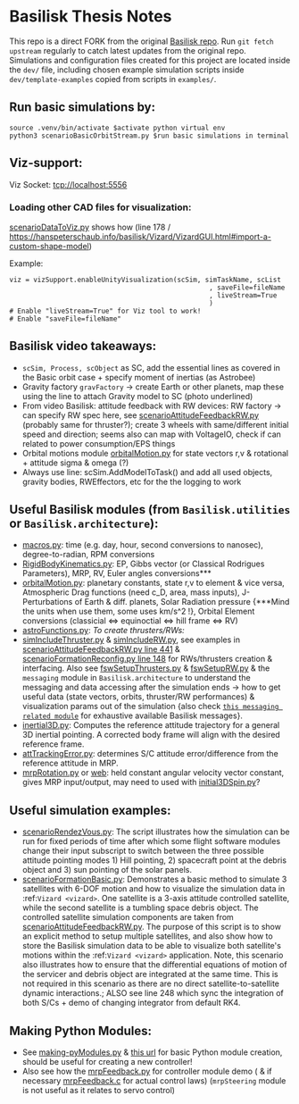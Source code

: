 # Basilisk Thesis Notes
This repo is a direct FORK from the original [Basilisk repo](https://github.com/AVSLab/basilisk). Run `git fetch upstream` regularly to catch latest updates from the original repo. Simulations and configuration files created for this project are located inside the `dev/` file, including chosen example simulation scripts inside `dev/template-examples` copied from scripts in `examples/`.

## Run basic simulations by:
```
source .venv/bin/activate $activate python virtual env
python3 scenarioBasicOrbitStream.py $run basic simulations in terminal 
```

## Viz-support:
Viz Socket: [tcp://localhost:5556](tcp://localhost:5556)

### Loading other CAD files for visualization:
[scenarioDataToViz.py](examples/scenarioDataToViz.py) shows how (line 178 / https://hanspeterschaub.info/basilisk/Vizard/VizardGUI.html#import-a-custom-shape-model)

Example: 
```
viz = vizSupport.enableUnityVisualization(scSim, simTaskName, scList
                                                  , saveFile=fileName
                                                  , liveStream=True
                                                  )
# Enable "liveStream=True" for Viz tool to work!
# Enable "saveFile=fileName"
```

## Basilisk video takeaways:
- `scSim, Process, scObject` as SC, add the essential lines as covered in the Basic orbit case + specify moment of inertias (as Astrobee)
- Gravity factory `gravFactory` -> create Earth or other planets, map these using the line to attach Gravity model to SC (photo underlined)
- From video Basilisk: attitude feedback with RW devices: RW factory -> can specify RW spec here, see [scenarioAttitudeFeedbackRW.py](examples/scenarioAttitudeFeedbackRW.py) (probably same for thruster?); create 3 wheels with same/different initial speed and direction; seems also can map with VoltageIO, check if can related to power consumption/EPS things
- Orbital motions module [orbitalMotion.py](dist3/Basilisk/utilities/orbitalMotion.py) for state vectors r,v & rotational + attitude sigma & omega (?)
- Always use line: scSim.AddModelToTask() and add all used objects, gravity bodies, RWEffectors, etc for the the logging to work


## Useful Basilisk modules (from `Basilisk.utilities` or `Basilisk.architecture`):
- [macros.py](dist3/Basilisk/utilities/macros.py): time (e.g. day, hour, second conversions to nanosec), degree-to-radian, RPM conversions
- [RigidBodyKinematics.py](dist3/Basilisk/utilities/RigidBodyKinematics.py): EP, Gibbs vector (or Classical Rodrigues Parameters), MRP, RV, Euler angles conversions***
- [orbitalMotion.py](dist3/Basilisk/utilities/orbitalMotion.py): planetary constants, state r,v to element & vice versa, Atmospheric Drag functions (need c_D, area, mass inputs), J-Perturbations of Earth & diff. planets, Solar Radiation pressure {***Mind the units when use them, some uses km/s^2 !}, Orbital Element conversions (classicial <=> equinoctial <=> hill frame <=> RV)
- [astroFunctions.py](dist3/Basilisk/utilities/astroFunctions.py): 
*To create thrusters/RWs:*
- [simIncludeThruster.py](dist3/Basilisk/utilities/simIncludeThruster.py) & [simIncludeRW.py](dist3/Basilisk/utilities/simIncludeRW.py), see examples in [scenarioAttitudeFeedbackRW.py line 441](examples/scenarioAttitudeFeedbackRW.py) & [scenarioFormationReconfig.py line 148](examples/scenarioFormationReconfig.py) for RWs/thrusters creation & interfacing. Also see [fswSetupThrusters.py](dist3/Basilisk/utilities/fswSetupThrusters.py) & [fswSetupRW.py](dist3/Basilisk/utilities/fswSetupRW.py) & the `messaging` module in `Basilisk.architecture` to understand the messaging and data accessing after the simulation ends -> how to get useful data (state vectors, orbits, thruster/RW performances) & visualization params out of the simulation {also check [`this messaging related module`](dist3/Basilisk/architecture/messaging/__init__.py) for exhaustive available Basilisk messages}.
- [inertial3D.py](src/fswAlgorithms/attGuidance/inertial3D): Computes the reference attitude trajectory for a general 3D inertial pointing. A corrected body frame will align with the desired reference frame.
- [attTrackingError.py](src/fswAlgorithms/attGuidance/attTrackingError/attTrackingError.c): determines S/C attitude error/difference from the reference attitude in MRP.
- [mrpRotation.py](src/fswAlgorithms/attGuidance/mrpRotation/mrpRotation.c) or [web](https://hanspeterschaub.info/basilisk/Documentation/fswAlgorithms/attGuidance/mrpRotation/mrpRotation.html): held constant angular velocity vector constant, gives MRP input/output, may need to used with [initial3DSpin.py](https://hanspeterschaub.info/basilisk/Documentation/fswAlgorithms/attGuidance/inertial3DSpin/inertial3DSpin.html)?

## Useful simulation examples:
- [scenarioRendezVous.py](dev/template-examples/scenarioRendezVous.py): The script illustrates how the simulation can be run for fixed periods of time after which
some flight software modules change their input subscript to switch between the three possible
attitude pointing modes 1) Hill pointing, 2) spacecraft point at the debris object and 3) sun pointing of the solar panels.
- [scenarioFormationBasic.py](dev/template-examples/scenarioFormationBasic.py): Demonstrates a basic method to simulate 3 satellites with 6-DOF motion and how to visualize the simulation
data in :ref:`Vizard <vizard>`.  One satellite is a 3-axis attitude controlled
satellite, while the second satellite is a tumbling space debris object.  The controlled satellite simulation components
are taken from [scenarioAttitudeFeedbackRW.py](examples/scenarioAttitudeFeedbackRW.py). The purpose of this script is to show an explicit method to
setup multiple satellites, and also show how to store the Basilisk simulation data to be able to visualize
both satellite's motions within the :ref:`Vizard <vizard>` application. Note, this scenario also illustrates how to ensure that the differential equations of motion of
the servicer and debris object are integrated at the same time.  This is not required in this scenario
as there are no direct satellite-to-satellite dynamic interactions.; ALSO see line 248 which sync the integration of both S/Cs + demo of changing integrator from default RK4.

## Making Python Modules:
- See [making-pyModules.py](docs/source/codeSamples/making-pyModules.py) & [this url](https://hanspeterschaub.info/basilisk/Learn/makingModules/pyModules.html) for basic Python module creation, should be useful for creating a new controller! 
- Also see how the [mrpFeedback.py](dist3/Basilisk/fswAlgorithms/mrpFeedback.py) for controller module demo ( & if necessary [mrpFeedback.c](src/fswAlgorithms/attControl/mrpFeedback/mrpFeedback.c) for actual control laws)  (`mrpSteering` module is not useful as it relates to servo control)